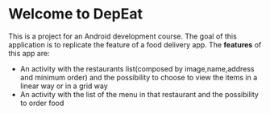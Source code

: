 # Welcome to DepEat

This is a project for an Android development course. The goal of this application is to replicate the feature 
of a food delivery app.
The **features** of this app are:
 - An activity with the restaurants list(composed by image,name,address and minimum order) and the 
 possibility to choose to view the items in a linear way or in a grid way
 - An activity with the list of the menu in that restaurant and the possibility to order food